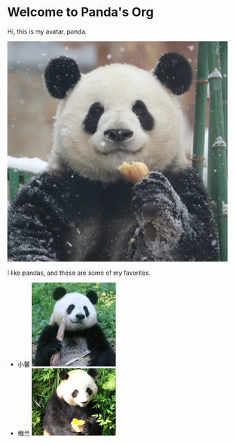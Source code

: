 # Welcome to Panda's Org

Hi, this is my avatar, panda.

![avatar](assets/Panda.JPG)

I like pandas, and these are some of my favorites.

- 小馨
  <img src="assets/小馨.jpeg" width="40%" />
- 梅兰
  <img src="assets/梅兰.jpeg" width="40%" />
